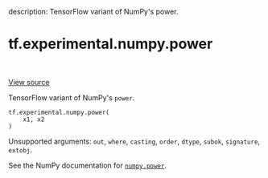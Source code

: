 description: TensorFlow variant of NumPy's power.

<div itemscope itemtype="http://developers.google.com/ReferenceObject">
<meta itemprop="name" content="tf.experimental.numpy.power" />
<meta itemprop="path" content="Stable" />
</div>

# tf.experimental.numpy.power

<!-- Insert buttons and diff -->

<table class="tfo-notebook-buttons tfo-api nocontent" align="left">

</table>

<a target="_blank" class="external" href="/code/stable/tensorflow/python/ops/numpy_ops/np_math_ops.py">View source</a>



TensorFlow variant of NumPy's `power`.

<pre class="devsite-click-to-copy prettyprint lang-py tfo-signature-link">
<code>tf.experimental.numpy.power(
    x1, x2
)
</code></pre>



<!-- Placeholder for "Used in" -->

Unsupported arguments: `out`, `where`, `casting`, `order`, `dtype`, `subok`, `signature`, `extobj`.

See the NumPy documentation for [`numpy.power`](https://numpy.org/doc/1.16/reference/generated/numpy.power.html).
